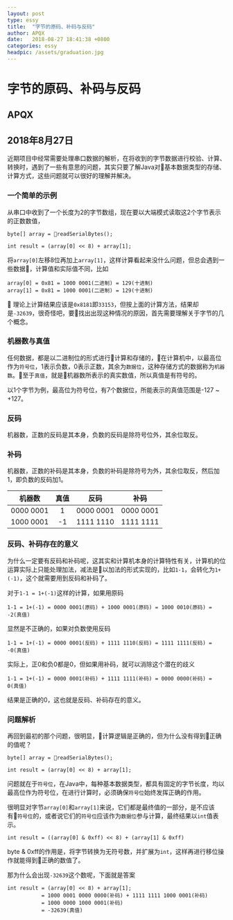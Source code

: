 ```yaml
---
layout: post
type: essy
title:  "字节的原码、补码与反码"
author: APQX
date:   2018-08-27 18:41:38 +0800
categories: essy
headpic: /assets/graduation.jpg
---
```


# 字节的原码、补码与反码

## APQX

## 2018年8月27日

近期项目中经常需要处理串口数据的解析，在将收到的字节数据进行校验、计算、转换时，遇到了一些有意思的问题，其实只要了解Java对基本数据类型的存储、计算方式，这些问题就可以很好的理解并解决。

### 一个简单的示例

从串口中收到了一个长度为2的字节数组，现在要以大端模式读取这2个字节表示的正数数值，

```
byte[] array = readSerialBytes();

int result = (array[0] << 8) + array[1];
```

将`array[0]`左移8位再加上`array[1]`，这样计算看起来没什么问题，但总会遇到一些数据，计算值和实际值不同，比如

```
array[0] = 0x81 = 1000 0001(二进制) = 129(十进制)
array[1] = 0x81 = 1000 0001(二进制) = 129(十进制)
```

理论上计算结果应该是`0x8181`即`33153`，但按上面的计算方法，结果却是`-32639`，很奇怪吧，要找出出现这种情况的原因，首先需要理解关于字节的几个概念。

### 机器数与真值

任何数据，都是以二进制位的形式进行计算和存储的，在计算机中，以最高位作为`符号位`，1表示负数，0表示正数，其余为`数据位`，这种存储方式的数据称为`机器数`。至于`真值`，就是机器数所表示的真实数值，所以真值是有符号的。

以1个字节为例，最高位为符号位，有7个数据位，所能表示的真值范围是-127 ~ +127。

### 反码

机器数，正数的反码是其本身，负数的反码是除符号位外，其余位取反。

### 补码

机器数，正数的补码是其本身，负数的补码是除符号为外，其余位取反，然后加1，即负数的反码加1。

|   机器数   |  真值 |    反码    |   补码   |
| :-------: | :--: | :-------: |:-------: |
| 0000 0001 |   1  | 0000 0001 | 0000 0001|
| 1000 0001 |  -1  | 1111 1110 | 1111 1111|

### 反码、补码存在的意义

为什么一定要有反码和补码呢，这其实和计算机本身的计算特性有关，计算机的位运算实际上只能处理加法，减法是以加法的形式实现的，比如`1-1`，会转化为`1+(-1)`，这个就需要用到反码和补码了。

对于`1-1 = 1+(-1)`这样的计算，如果用原码

```
1-1 = 1+(-1) = 0000 0001(原码) + 1000 0001(原码) = 1000 0010(原码) = -2(真值)
```

显然是不正确的，如果对负数使用反码

```
1-1 = 1+(-1) = 0000 0001(反码) + 1111 1110(反码) = 1111 1111(反码) = -0(真值)
```

实际上，正0和负0都是0，但如果用补码，就可以消除这个潜在的歧义

```
1-1 = 1+(-1) = 0000 0001(补码) + 1111 1111(补码) = 0000 0000(补码) = 0(真值)
```

结果是正确的0，这也就是反码、补码存在的意义。

### 问题解析

再回到最初的那个问题，很明显，计算逻辑是正确的，但为什么没有得到正确的值呢？

```
byte[] array = readSerialBytes();

int result = (array[0] << 8) + array[1];
```

问题就在于`符号位`，在Java中，每种基本数据类型，都具有固定的字节长度，均以最高位作为符号位，在进行计算时，必须确保`符号位`始终发挥正确的作用。

很明显对字节`array[0]`和`array[1]`来说，它们都是最终值的一部分，是不应该有`符号位`的，或者说它们的`符号位`应该作为`数据位`参与计算，最终结果以`int`值表示。

```
int result = ((array[0] & 0xff) << 8) + (array[1] & 0xff)
```

byte & 0xff的作用是，将字节转换为无符号数，并扩展为`int`，这样再进行移位操作就能得到正确的数值了。

那为什么会出现`-32639`这个数呢，下面就是答案

```
int result = (array[0] << 8) + array[1];
           = 1000 0001 0000 0000(补码) + 1111 1111 1000 0001(补码)
           = 1000 0000 1000 0001(补码)
           = -32639(真值)
```
